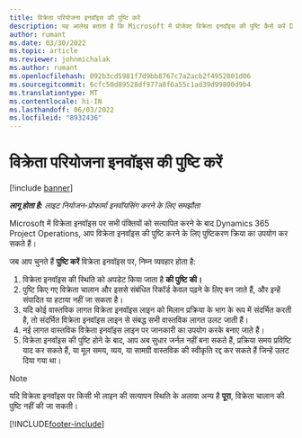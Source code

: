 ```yaml
---
title: विक्रेता परियोजना इनवॉइस की पुष्टि करें
description: यह आलेख बताता है कि Microsoft में प्रोजेक्ट विक्रेता इनवॉइस की पुष्टि कैसे करें Dynamics 365 Project Operations और एक परियोजना विक्रेता चालान की पुष्टि का वित्तीय प्रभाव।
author: rumant
ms.date: 03/30/2022
ms.topic: article
ms.reviewer: johnmichalak
ms.author: rumant
ms.openlocfilehash: 092b3cd5981f7d9bb8767c7a2acb2f4952801d06
ms.sourcegitcommit: 6cfc50d89528df977a8f6a55c1ad39d99800d9b4
ms.translationtype: MT
ms.contentlocale: hi-IN
ms.lasthandoff: 06/03/2022
ms.locfileid: "8932436"
---
```

# <a name="confirm-a-project-vendor-invoice"></a>विक्रेता परियोजना इनवॉइस की पुष्टि करें

[!include [banner](../../includes/dataverse-preview.md)]

_**लागू होता है:** लाइट नियोजन-प्रोफार्मा इनवॉयसिंग करने के लिए समझौता_

Microsoft में विक्रेता इनवॉइस पर सभी पंक्तियों को सत्यापित करने के बाद Dynamics 365 Project Operations, आप विक्रेता इनवॉइस की पुष्टि करने के लिए पुष्टिकरण क्रिया का उपयोग कर सकते हैं।

जब आप चुनते हैं **पुष्टि करें** विक्रेता इनवॉइस पर, निम्न व्यवहार होता है:

1. विक्रेता इनवॉइस की स्थिति को अपडेट किया जाता है **की पुष्टि की।**
2. पुष्टि किए गए विक्रेता चालान और इससे संबंधित रिकॉर्ड केवल पढ़ने के लिए बन जाते हैं, और इन्हें संपादित या हटाया नहीं जा सकता है।
3. यदि कोई वास्तविक लागत विक्रेता इनवॉइस लाइन को मिलान प्रक्रिया के भाग के रूप में संदर्भित करती है, तो संदर्भित विक्रेता इनवॉइस लाइन से संबद्ध सभी वास्तविक लागत उलट जाती हैं।
4. नई लागत वास्तविक विक्रेता इनवॉइस लाइन पर जानकारी का उपयोग करके बनाए जाते हैं।
5. विक्रेता इनवॉइस की पुष्टि होने के बाद, आप अब सुधार जर्नल नहीं बना सकते हैं, प्रक्रिया समय प्रविष्टि याद कर सकते हैं, या मूल समय, व्यय, या सामग्री वास्तविक की स्वीकृति रद्द कर सकते हैं जिन्हें उलट दिया गया था।

> [!NOTE]
> यदि विक्रेता इनवॉइस पर किसी भी लाइन की सत्यापन स्थिति के अलावा अन्य है **पूरा**, विक्रेता चालान की पुष्टि नहीं की जा सकती।

[!INCLUDE[footer-include](../../includes/footer-banner.md)]
